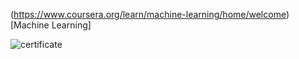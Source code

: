 
(https://www.coursera.org/learn/machine-learning/home/welcome)
[Machine Learning]


​![certificate](https://user-images.githubusercontent.com/24721389/42956501-58d78bf2-8b95-11e8-89d8-61d9fda6aebd.png)
